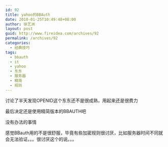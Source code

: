 ```yaml
---
id: 92
title: yahoo的BBAuth
date: 2010-01-25T10:49:48+08:00
author: 徐艺洲
layout: post
guid: http://www.fireidea.com/archives/92
permalink: /archives/92
categories:
  - 经典技巧
tags:
  - bbauth
  - it
  - yahoo
  - 东东
  - 服务器
  - 精简
  - 规则
---
```

<div id="sina_keyword_ad_area2" class="articalContent   ">
  <p>
    讨论了半天发现OPENID这个东东还不是很成熟，用起来还是很费力
  </p>
  
  <p>
    最后决定还是使用精简版本的BBAUTH吧
  </p>
  
  <p>
    没有办法的事情
  </p>
  
  <p>
    感觉BBauth用的不是很舒服，毕竟有些加密规则很讨厌，比如服务器时间不同就会无法验证。。。很讨厌这个的说。。。
  </p>